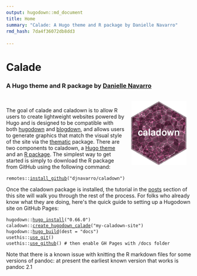 ```yaml
---
output: hugodown::md_document
title: Home
summary: "Calade: A Hugo theme and R package by Danielle Navarro"
rmd_hash: 7da4f36072db8dd3

---
```


Calade
======

### A Hugo theme and R package by [Danielle Navarro](https://twitter.com/djnavarro)

<img src="header/caladown.png" width="150px" style="float:right; padding:15px;">

<br>

The goal of calade and caladown is to allow R users to create lightweight websites powered by Hugo and is designed to be compatible with both [hugodown](https://hugodown.r-lib.org/) and [blogdown](https://bookdown.org/yihui/blogdown/), and allows users to generate graphics that match the visual style of the site via the [thematic](https://rstudio.github.io/thematic/) package. There are two components to caladown, a [Hugo theme](https://github.com/djnavarro/hugo-calade) and an [R package](https://github.com/djnavarro/caladown). The simplest way to get started is simply to download the R package from GitHub using the following command:

<div class="highlight">

<pre class='chroma'><code class='language-r' data-lang='r'><span class='k'>remotes</span>::<span class='nf'><a href='https://remotes.r-lib.org/reference/install_github.html'>install_github</a></span>(<span class='s'>"djnavarro/caladown"</span>)</code></pre>

</div>

Once the caladown package is installed, the tutorial in the [posts](/post/) section of this site will walk you through the rest of the process. For folks who already know what they are doing, here's the quick guide to setting up a Hugodown site on GitHub Pages:

<div class="highlight">

<pre class='chroma'><code class='language-r' data-lang='r'><span class='k'>hugodown</span>::<span class='nf'><a href='https://rdrr.io/pkg/hugodown/man/hugo_install.html'>hugo_install</a></span>(<span class='s'>"0.66.0"</span>) 
<span class='k'>caladown</span>::<span class='nf'><a href='https://rdrr.io/pkg/caladown/man/create_hugodown_calade.html'>create_hugodown_calade</a></span>(<span class='s'>"my-caladown-site"</span>)
<span class='k'>hugodown</span>::<span class='nf'><a href='https://rdrr.io/pkg/hugodown/man/hugo_build.html'>hugo_build</a></span>(dest = <span class='s'>"docs"</span>)
<span class='k'>usethis</span>::<span class='nf'><a href='https://usethis.r-lib.org/reference/use_git.html'>use_git</a></span>()
<span class='k'>usethis</span>::<span class='nf'><a href='https://usethis.r-lib.org/reference/use_github.html'>use_github</a></span>() <span class='c'># then enable GH Pages with /docs folder</span></code></pre>

</div>

Note that there is a known issue with knitting the R markdown files for some versions of pandoc: at present the earliest known version that works is pandoc 2.1

